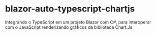 # blazor-auto-typescript-chartjs
Integrando o TypeScript em um projeto Blazor com C#, para interoperar com o JavaScript renderizando gráficos da biblioteca Chart.Js
